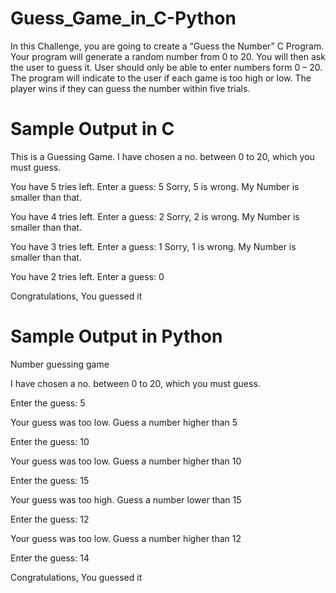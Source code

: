 # Guess_Game_in_C-Python

In this Challenge, you are going to create a “Guess the Number” C Program.
Your program will generate a random number from 0 to 20.
You will then ask the user to guess it.
User should only be able to enter numbers form 0 – 20. 
The program will indicate to the user if each game is too high or low.
The player wins if they can guess the number within five trials.

# Sample Output in C
This is a Guessing Game.
I have chosen a no. between 0 to 20, which you must guess.

You have 5 tries left.
Enter a guess: 5
Sorry, 5 is wrong. My Number is smaller than that.

You have 4 tries left.
Enter a guess: 2
Sorry, 2 is wrong. My Number is smaller than that.

You have 3 tries left.
Enter a guess: 1
Sorry, 1 is wrong. My Number is smaller than that.

You have 2 tries left.
Enter a guess: 0

Congratulations, You guessed it

# Sample Output in Python
Number guessing game

I have chosen a no. between 0 to 20, which you must guess.

Enter the guess: 5


Your guess was too low. Guess a number higher than 5


Enter the guess: 10


Your guess was too low. Guess a number higher than 10


Enter the guess: 15


Your guess was too high. Guess a number lower than 15


Enter the guess: 12


Your guess was too low. Guess a number higher than 12


Enter the guess: 14


Congratulations, You guessed it
